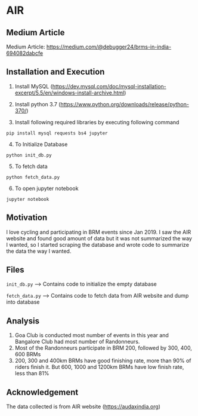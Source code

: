 # AIR

## Medium Article

Medium Article: https://medium.com/@debugger24/brms-in-india-694082dabcfe

## Installation and Execution

1. Install MySQL (https://dev.mysql.com/doc/mysql-installation-excerpt/5.5/en/windows-install-archive.html)

2. Install python 3.7 (https://www.python.org/downloads/release/python-370/)

3. Install following required libraries by executing following command

```
pip install mysql requests bs4 jupyter
```

4. To Initialize Database
```
python init_db.py
```

5. To fetch data
```
python fetch_data.py
```

6. To open jupyter notebook
```
jupyter notebook
```

## Motivation

I love cycling and participating in BRM events since Jan 2019. I saw the AIR website and found good amount of data but it was not summarized the way I wanted, so I started scraping the database and wrote code to summarize the data the way I wanted.

## Files

`init_db.py` --> Contains code to initialize the empty database

`fetch_data.py` --> Contains code to fetch data from AIR website and dump into database

## Analysis

1. Goa Club is conducted most number of events in this year and Bangalore Club had most number of Randonneurs.
2. Most of the Randonneurs participate in BRM 200, followed by 300, 400, 600 BRMs
3. 200, 300 and 400km BRMs have good finishing rate, more than 90% of riders finish it. But 600, 1000 and 1200km BRMs have low finish rate, less than 81%

## Acknowledgement

The data collected is from AIR website (https://audaxindia.org)